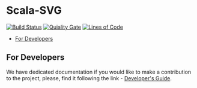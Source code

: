 <!-- omit in toc -->
# Scala-SVG

[![Build Status][travis-badge]][travis-link]
[![Quiality Gate][quality-gate-badge]][sonarcloud-dashboard]
[![Lines of Code][lines-of-code-badge]][sonarcloud-dashboard]

- [For Developers](#for-developers)

## For Developers
We have dedicated documentation if you would like to make a contribution to the
project, please, find it following the link - [Developer's Guide][dev-guide].

<!-- References -->
[travis-link]: https://travis-ci.org/octo-academy/scala-svg
[travis-badge]: https://travis-ci.org/octo-academy/scala-svg.svg?branch=master
[sonarcloud-dashboard]: https://sonarcloud.io/dashboard?id=octo-academy_scala-svg
[quality-gate-badge]: https://sonarcloud.io/api/project_badges/measure?project=octo-academy_scala-svg&metric=alert_status
[lines-of-code-badge]: https://sonarcloud.io/api/project_badges/measure?project=octo-academy_scala-svg&metric=ncloc
[dev-guide]: docs/dev-guide/README.md
